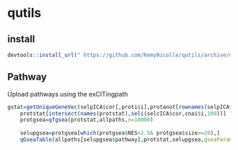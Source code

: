 # qutils

## install
```R
devtools::install_url(" https://github.com/RemyNicolle/qutils/archive/master.tar.gz")
```

## Pathway

Upload pathways using the exCITingpath

```R
gstat=getUniqueGeneVec(selpICA$cor[,proti$i],protanot[rownames(selpICA$cor),"GENE"],abs(selpICA$cor[,proti$i])))
	protstat[intersect(names(protstat),seli(selcICA$cor,cnai$i,100))]
	protgsea=qfgsea(protstat,allpaths,n=10000)
	
	selupgsea=protgsea[which(protgsea$NES>2.5& protgsea$size>=20),]
	qGseaTable(allpaths[selupgsea$pathway],protstat,selupgsea,gseaParam=0.8,colwidths=c(10,2,1,1,1))
```
